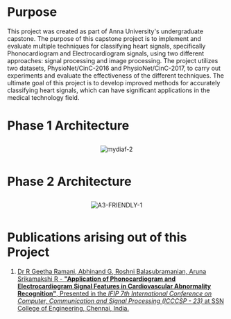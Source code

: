 # Purpose
This project was created as part of Anna University's undergraduate capstone. 
The purpose of this capstone project is to implement and evaluate multiple techniques for classifying heart signals, specifically Phonocardiogram and Electrocardiogram signals, using two different approaches: signal processing and image processing. 
The project utilizes two datasets, PhysioNet/CinC-2016 and PhysioNet/CinC-2017, to carry out experiments and evaluate the effectiveness of the different techniques. The ultimate goal of this project is to develop improved methods for accurately classifying heart signals, which can have significant applications in the medical technology field.

# Phase 1 Architecture
<p align="center">
  <img src="https://i.ibb.co/Cncf6f5/mydiaf-2.png" alt="mydiaf-2" border="0" style="margin: 10px;">
</p>

# Phase 2 Architecture
<p align="center">
  <img src="https://i.ibb.co/pJ7CLrH/A3-FRIENDLY-1.png" alt="A3-FRIENDLY-1" border="0" style="margin: 10px;">
</p>


# Publications arising out of this Project

1. <a href="https://link.springer.com/chapter/10.1007/978-3-031-39811-7_16">Dr R Geetha Ramani, Abhinand G, Roshni Balasubramanian, Aruna Srikamakshi R - <b>"Application of Phonocardiogram and Electrocardiogram Signal Features in Cardiovascular Abnormality Recognition"</b>, Presented in the <i>IFIP 7th International Conference on Computer, Communication and Signal Processing (ICCCSP - 23)</i> at SSN College of Engineering, Chennai, India. </a>
